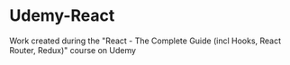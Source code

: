 # Udemy-React
Work created during the "React - The Complete Guide (incl Hooks, React Router, Redux)" course on Udemy
